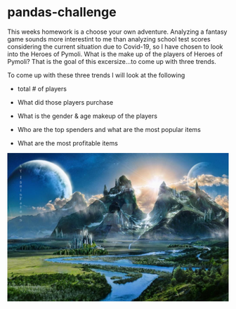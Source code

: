 # pandas-challenge

This weeks homework is a choose your own adventure.  Analyzing a fantasy game sounds more interestint to me than
analyzing school test scores considering the current situation due to Covid-19, so I have chosen to look into
the Heroes of Pymoli.  What is the make up of the players of Heroes of Pymoli?  That is the goal of this
excersize...to come up with three trends.

To come up with these three trends I will look at the following

- total # of players

- What did those players purchase

- What is the gender & age makeup of the players

- Who are the top spenders and what are the most popular items

- What are the most profitable items

![](images/Pymoli.jpg)
